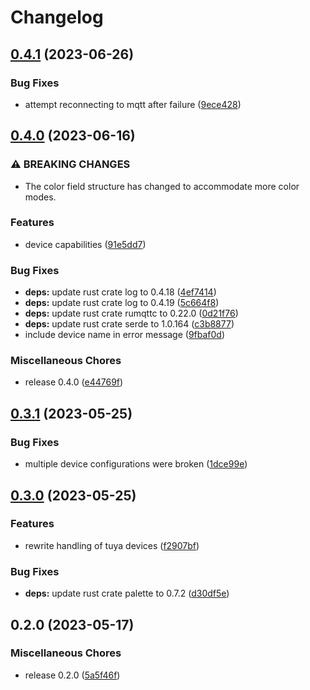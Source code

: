 # Changelog

## [0.4.1](https://github.com/FruitieX/tuya-mqtt/compare/v0.4.0...v0.4.1) (2023-06-26)


### Bug Fixes

* attempt reconnecting to mqtt after failure ([9ece428](https://github.com/FruitieX/tuya-mqtt/commit/9ece428590c9506d1328c0c9507ec8c3f34d7542))

## [0.4.0](https://github.com/FruitieX/tuya-mqtt/compare/v0.3.1...v0.4.0) (2023-06-16)


### ⚠ BREAKING CHANGES

* The color field structure has changed to accommodate more color modes.

### Features

* device capabilities ([91e5dd7](https://github.com/FruitieX/tuya-mqtt/commit/91e5dd7cc85e0325719f9abffda4e4dfa5ae5d22))


### Bug Fixes

* **deps:** update rust crate log to 0.4.18 ([4ef7414](https://github.com/FruitieX/tuya-mqtt/commit/4ef74145edeb56ab5732fef7d823731c0a563fd5))
* **deps:** update rust crate log to 0.4.19 ([5c664f8](https://github.com/FruitieX/tuya-mqtt/commit/5c664f86b42ac0c94b2fac186492f12dd39f5018))
* **deps:** update rust crate rumqttc to 0.22.0 ([0d21f76](https://github.com/FruitieX/tuya-mqtt/commit/0d21f763eda5ac46eb2bd0dfb74b79c9b64b5353))
* **deps:** update rust crate serde to 1.0.164 ([c3b8877](https://github.com/FruitieX/tuya-mqtt/commit/c3b8877eed60aaab4705259b46e12ba44fdc774b))
* include device name in error message ([9fbaf0d](https://github.com/FruitieX/tuya-mqtt/commit/9fbaf0d453ca3b79001ef05ce98337bef54fec6d))


### Miscellaneous Chores

* release 0.4.0 ([e44769f](https://github.com/FruitieX/tuya-mqtt/commit/e44769fd23bf1e4a8dca404bc13b32be0b5605d3))

## [0.3.1](https://github.com/FruitieX/tuya-mqtt/compare/v0.3.0...v0.3.1) (2023-05-25)


### Bug Fixes

* multiple device configurations were broken ([1dce99e](https://github.com/FruitieX/tuya-mqtt/commit/1dce99efcfc07b1a2f6e4dcee34f57d5deb085fe))

## [0.3.0](https://github.com/FruitieX/tuya-mqtt/compare/v0.2.0...v0.3.0) (2023-05-25)


### Features

* rewrite handling of tuya devices ([f2907bf](https://github.com/FruitieX/tuya-mqtt/commit/f2907bf76d3e36ab9234d80237564b4dd709df96))


### Bug Fixes

* **deps:** update rust crate palette to 0.7.2 ([d30df5e](https://github.com/FruitieX/tuya-mqtt/commit/d30df5e10d0eaac998cc4e8b8237f1b7ed53581c))

## 0.2.0 (2023-05-17)


### Miscellaneous Chores

* release 0.2.0 ([5a5f46f](https://github.com/FruitieX/tuya-mqtt/commit/5a5f46f3749d411d273e52882f5d18acd37322c6))
